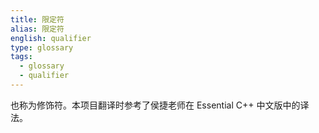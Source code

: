 ```yaml
---
title: 限定符
alias: 限定符
english: qualifier
type: glossary
tags:
  - glossary
  - qualifier
---
```


也称为修饰符。本项目翻译时参考了侯捷老师在 Essential C++ 中文版中的译法。
